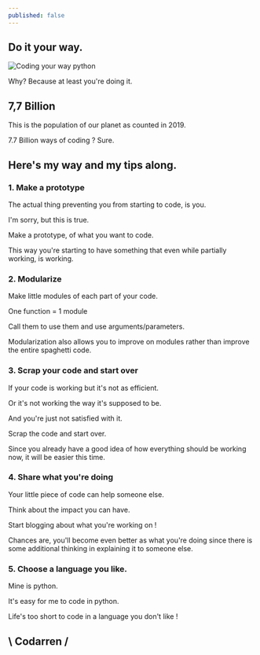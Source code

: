 ```yaml
---
published: false
---
```

## Do it your way.
![Coding your way python](https://github.com/codarrenvelvindron/codarrenvelvindron.github.io/raw/master/images/python-logo.png)

Why? Because at least you're doing it.

## 7,7 Billion
This is the population of our planet as counted in 2019.

7.7 Billion ways of coding ? Sure.

## Here's my way and my tips along.

### 1. Make a prototype
The actual thing preventing you from starting to code, is you.

I'm sorry, but this is true.

Make a prototype, of what you want to code.

This way you're starting to have something that even while partially working, is working.

### 2. Modularize
Make little modules of each part of your code.

One function = 1 module

Call them to use them and use arguments/parameters.

Modularization also allows you to improve on modules rather than improve the entire spaghetti code.

### 3. Scrap your code and start over
If your code is working but it's not as efficient.

Or it's not working the way it's supposed to be.

And you're just not satisfied with it.

Scrap the code and start over.

Since you already have a good idea of how everything
should be working now, it will be easier this time.

### 4. Share what you're doing
Your little piece of code can help someone else.

Think about the impact you can have.

Start blogging about what you're working on !

Chances are, you'll become even better as what you're
doing since there is some additional thinking in explaining
it to someone else.


### 5. Choose a language you like.
Mine is python.

It's easy for me to code in python.

Life's too short to code in a language you don't like !


## \ Codarren /